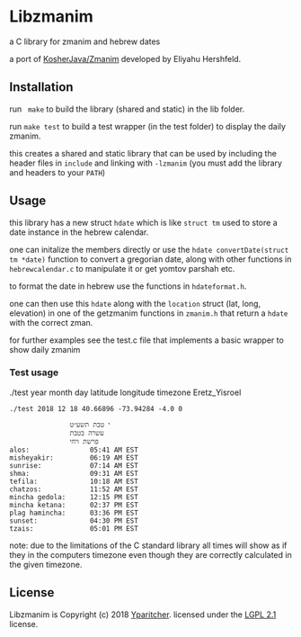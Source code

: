 # Libzmanim

a C library for zmanim and hebrew dates

a port of [KosherJava/Zmanim](https://github.com/KosherJava/zmanim) developed by Eliyahu Hershfeld.

## Installation

run ` make` to build the library (shared and static) in the lib folder.

run `make test` to build a test wrapper (in the test folder) to display the daily zmanim.

this creates a shared and static library that can be used by including the header files in `include` and linking with `-lzmanim` (you must add the library and headers to your `PATH`)

## Usage

this library has a new struct `hdate` which is like `struct tm` used to store a date instance in the hebrew calendar.

one can initalize the members directly or use the `hdate convertDate(struct tm *date)` function to convert a gregorian date, along with other functions in `hebrewcalendar.c` to manipulate it or get yomtov parshah etc.

to format the date in hebrew use the functions in `hdateformat.h`.

one can then use this `hdate` along with the `location` struct (lat, long, elevation) in one of the getzmanim functions in `zmanim.h` that return a `hdate` with the correct zman.

for further examples see the test.c file that implements a basic wrapper to show daily zmanim

### Test usage

./test year month day latitude longitude timezone Eretz_Yisroel
```
./test 2018 12 18 40.66896 -73.94284 -4.0 0

               י טבת תשע״ט
               עשרה בטבת
               פרשת ויחי
alos:               05:41 AM EST
misheyakir:         06:19 AM EST
sunrise:            07:14 AM EST
shma:               09:31 AM EST
tefila:             10:18 AM EST
chatzos:            11:52 AM EST
mincha gedola:      12:15 PM EST
mincha ketana:      02:37 PM EST
plag hamincha:      03:36 PM EST
sunset:             04:30 PM EST
tzais:              05:01 PM EST
```

note: due to the limitations of the C standard library all times will show as if they in the computers timezone even though they are correctly calculated in the given timezone.

## License
Libzmanim is Copyright (c) 2018 [Yparitcher](https://github.com/yparitcher).
licensed under the [LGPL 2.1](https://opensource.org/licenses/LGPL-2.1) license. 
